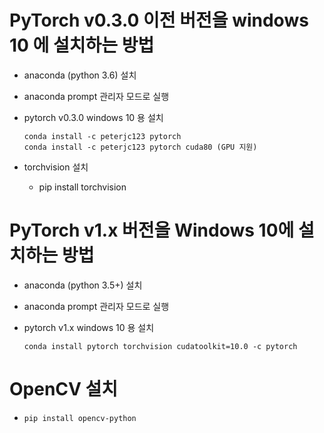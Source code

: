 

# PyTorch v0.3.0 이전 버전을 windows 10 에 설치하는 방법

* anaconda (python 3.6) 설치

* anaconda prompt 관리자 모드로 실행

* pytorch v0.3.0 windows 10 용 설치
    ```
    conda install -c peterjc123 pytorch
    conda install -c peterjc123 pytorch cuda80 (GPU 지원)
   ```
* torchvision 설치
    * pip install torchvision

# PyTorch v1.x 버전을 Windows 10에 설치하는 방법

* anaconda (python 3.5+) 설치

* anaconda prompt 관리자 모드로 실행

* pytorch v1.x windows 10 용 설치
    ```
    conda install pytorch torchvision cudatoolkit=10.0 -c pytorch
    
   ```

# OpenCV 설치
* `pip install opencv-python`
